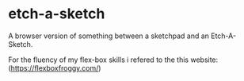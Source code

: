 # etch-a-sketch
A browser version of something between a sketchpad and an Etch-A-Sketch.

For the fluency of my flex-box skills i refered to the this website: 
(https://flexboxfroggy.com/)
